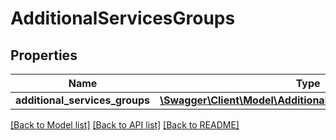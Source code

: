 # AdditionalServicesGroups

## Properties
Name | Type | Description | Notes
------------ | ------------- | ------------- | -------------
**additional_services_groups** | [**\Swagger\Client\Model\AdditionalServicesGroupResponse[]**](AdditionalServicesGroupResponse.md) |  | [optional] 

[[Back to Model list]](../../README.md#documentation-for-models) [[Back to API list]](../../README.md#documentation-for-api-endpoints) [[Back to README]](../../README.md)

